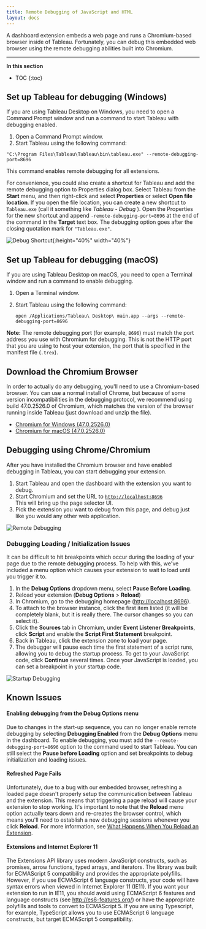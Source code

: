 ```yaml
---
title: Remote Debugging of JavaScript and HTML
layout: docs
---
```


A dashboard extension embeds a web page and runs a Chromium-based browser inside of Tableau. Fortunately, you can debug this embedded web browser using the remote debugging abilities built into Chromium.

---
**In this section**

* TOC
{:toc}

 
## Set up Tableau for debugging (Windows)


If you are using Tableau Desktop on Windows, you need to open a Command Prompt window and run a command to start Tableau with debugging enabled. 

1. Open a Command Prompt window. 
2. Start Tableau using the following command:

```
"C:\Program Files\Tableau\Tableau\bin\tableau.exe" --remote-debugging-port=8696
```

This command enables remote debugging for all extensions. 

For convenience, you could also create a shortcut for Tableau and add the remote debugging option to Properties dialog box. Select Tableau from the **Start** menu, and then right-click and select **Properties** or select **Open file location**. If you open the file location, you can create a new shortcut to `Tableau.exe` (call it something like *Tableau - Debug* ). Open the Properties for the new shortcut and append `-remote-debugging-port=8696` at the end of the command in the **Target** text box. The debugging option goes after the closing quotation mark for `"Tableau.exe"`. 

![Debug Shortcut]({{site.baseurl}}/assets/Tableau_shortcut_debug.png){:height="40%" width="40%"}

## Set up Tableau for debugging (macOS)

If you are using Tableau Desktop on macOS, you need to open a Terminal window and run a command to enable debugging. 

1. Open a Terminal window. 
2. Start Tableau using the following command:

   ```
   open /Applications/Tableau\ Desktop\ main.app --args --remote-debugging-port=8696
   ```

**Note:** The remote debugging port (for example, `8696`) must match the port address you use with Chromium for debugging. This is not the HTTP port that you are using to host your extension, the port that is specified in the manifest file (`.trex`). 


## Download the Chromium Browser
In order to actually do any debugging, you'll need to use a Chromium-based browser. You can use a normal install of Chrome, but because of some version incompatibilities in the debugging protocol, we recommend using build 47.0.2526.0 of Chromium, which matches the version of the browser running inside Tableau (just download and unzip the file).
* [Chromium for Windows (47.0.2526.0)](https://www.googleapis.com/download/storage/v1/b/chromium-browser-snapshots/o/Win%2F352221%2Fchrome-win32.zip?generation=1443839123039000&alt=media)  
* [Chromium for macOS (47.0.2526.0)](https://www.googleapis.com/download/storage/v1/b/chromium-browser-snapshots/o/Mac%2F352221%2Fchrome-mac.zip?generation=1443838516381000&alt=media) 


## Debugging using Chrome/Chromium
After you have installed the Chromium browser and have enabled debugging in Tableau, you can start debugging your extension. 

1. Start Tableau and open the dashboard with the extension you want to debug. 
2. Start Chromium and set the URL to [`http://localhost:8696`](http://localhost:8696)  
   This will bring up the page selector UI. 
3. Pick the extension you want to debug from this page, and debug just like you would any other web application.

![Remote Debugging]({{site.baseurl}}/assets/UsWdJEnOiR.gif)

### Debugging Loading / Initialization Issues
It can be difficult to hit breakpoints which occur during the loading of your page due to the remote debugging process. To help with this, we've included a menu option which causes your extension to wait to load until you trigger it to.

1. In the **Debug Options** dropdown menu, select **Pause Before Loading**.
2. Reload your extension (**Debug Options** > **Reload**)
3. In Chromium, go to the debugging homepage ([http://localhost:8696](http://localhost:8696)). 
4. To attach to the browser instance, click the first item listed (it will be completely blank, but it is really there. The cursor changes so you can select it). 
4. Click the **Sources** tab in Chromium, under **Event Listener Breakpoints**, click **Script** and enable the **Script First Statement** breakpoint.
5. Back in Tableau, click the extension zone to load your page.
6. The debugger will pause each time the first statement of a script runs, allowing you to debug the startup process. To get to your JavaScript code, click **Continue** several times. Once your JavaScript is loaded, you can set a breakpoint in your startup code. 

![Startup Debugging]({{site.baseurl}}/assets/foucUWBiUJ.gif)

## Known Issues

#### Enabling debugging from the Debug Options menu

Due to changes in the start-up sequence, you can no longer enable remote debugging by selecting **Debugging Enabled** from the **Debug Options** menu in the dashboard. To enable debugging, you must add the `--remote-debugging-port=8696` option to the command used to start Tableau. You can still select the **Pause before Loading** option and set breakpoints to debug initialization and loading issues.  

#### Refreshed Page Fails
Unfortunately, due to a bug with our embedded browser, refreshing a loaded page doesn't properly setup the communication between Tableau and the extension. This means that triggering a page reload will cause your extension to stop working. It's important to note that the **Reload** menu option actually tears down and re-creates the browser control, which means you'll need to establish a new debugging sessions whenever you click **Reload**. For more information, see [What Happens When You Reload an Extension]({{site.baseurl}}/docs/trex_reload.html).

#### Extensions and Internet Explorer 11
The Extensions API library uses modern JavaScript constructs, such as promises, arrow functions, typed arrays, and iterators. The library was built for ECMAScript 5 compatibility and provides the appropriate polyfills. However, if you use ECMAScript 6 language constructs, your code will have syntax errors when viewed in Internet Explorer 11 (IE11). If you want your extension to run in IE11, you should avoid using ECMAScript 6 features and language constructs (see http://es6-features.org/) or have the appropriate polyfills and tools to convert to ECMAScript 5. If you are using Typescript, for example, TypeScript allows you to use ECMAScript 6 language constructs, but target ECMAScript 5 compatibility.

